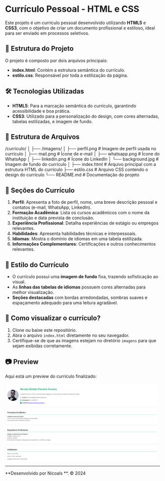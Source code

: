 # Currículo Pessoal - HTML e CSS

Este projeto é um currículo pessoal desenvolvido utilizando **HTML5** e **CSS3**, com o objetivo de criar um documento profissional e estiloso, ideal para ser enviado em processos seletivos.

## 📄 Estrutura do Projeto

O projeto é composto por dois arquivos principais:

- **index.html**: Contém a estrutura semântica do currículo.
- **estilo.css**: Responsável por toda a estilização da página.

## 🛠️ Tecnologias Utilizadas

- **HTML5**: Para a marcação semântica do currículo, garantindo acessibilidade e boa prática.
- **CSS3**: Utilizado para a personalização do design, com cores alternadas, tabelas estilizadas, e imagem de fundo.

## 📁 Estrutura de Arquivos

/curriculo/ │ ├── /imagens/ │ ├── perfil.png # Imagem de perfil usada no currículo │ ├── mail.png # Ícone de e-mail │ ├── whatsapp.png # Ícone do WhatsApp │ ├── linkedin.png # Ícone do LinkedIn │ └── background.jpg # Imagem de fundo do currículo │ ├── index.html # Arquivo principal com a estrutura HTML do currículo ├── estilo.css # Arquivo CSS contendo o design do currículo └── README.md # Documentação do projeto

## 📑 Seções do Currículo

1. **Perfil**: Apresenta a foto de perfil, nome, uma breve descrição pessoal e contatos (e-mail, WhatsApp, LinkedIn).
2. **Formação Acadêmica**: Lista os cursos acadêmicos com o nome da instituição e data prevista de conclusão.
3. **Experiência Profissional**: Detalha experiências de estágio ou empregos relevantes.
4. **Habilidades**: Apresenta habilidades técnicas e interpessoais.
5. **Idiomas**: Mostra o domínio de idiomas em uma tabela estilizada.
6. **Informações Complementares**: Certificações e outros conhecimentos relevantes.

## 🎨 Estilo do Currículo

- O currículo possui uma **imagem de fundo** fixa, trazendo sofisticação ao visual.
- As **linhas das tabelas de idiomas** possuem cores alternadas para melhor visualização.
- **Seções destacadas** com bordas arredondadas, sombras suaves e espaçamento adequado para uma leitura agradável.

## 🚀 Como visualizar o currículo?

1. Clone ou baixe este repositório.
2. Abra o arquivo `index.html` diretamente no seu navegador.
3. Certifique-se de que as imagens estejam no diretório `imagens` para que sejam exibidas corretamente.

## 📷 Preview

Aqui está um preview do currículo finalizado:

![Preview do Currículo](imagens/background.png)

---

**Desenvolvido por Nicoals **. &copy; 2024
